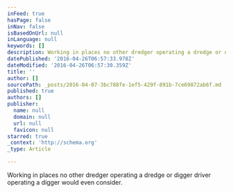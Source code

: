 ```yaml
---
inFeed: true
hasPage: false
inNav: false
isBasedOnUrl: null
inLanguage: null
keywords: []
description: Working in places no other dredger operating a dredge or digger driver operating a digger would even consider.
datePublished: '2016-04-26T06:57:33.978Z'
dateModified: '2016-04-26T06:57:30.359Z'
title: ''
author: []
sourcePath: _posts/2016-04-07-3bc788fe-1ef5-429f-891b-7ce69872ab6f.md
published: true
authors: []
publisher:
  name: null
  domain: null
  url: null
  favicon: null
starred: true
_context: 'http://schema.org'
_type: Article

---
```

Working in places no other dredger operating a dredge or digger driver operating a digger would even consider.